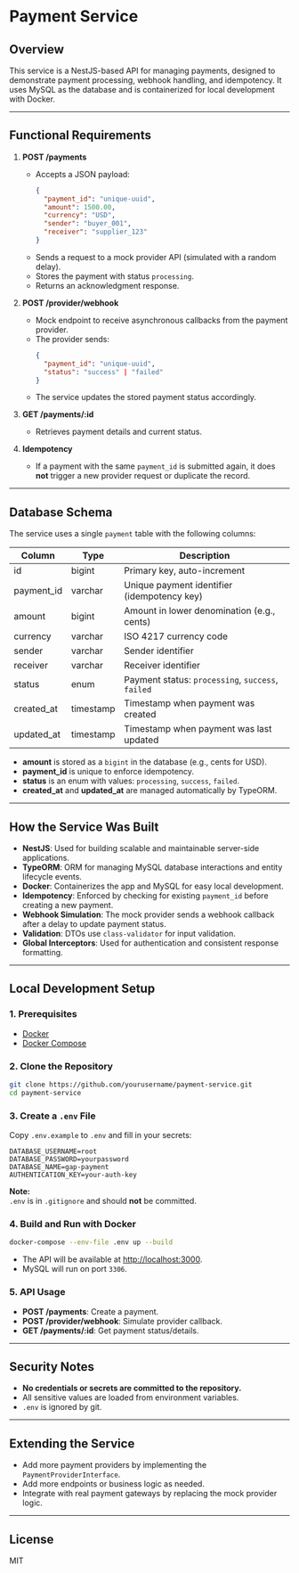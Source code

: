 # Payment Service

## Overview

This service is a NestJS-based API for managing payments, designed to demonstrate payment processing, webhook handling, and idempotency. It uses MySQL as the database and is containerized for local development with Docker.

---

## Functional Requirements

1. **POST /payments**
    - Accepts a JSON payload:
      ```json
      {
        "payment_id": "unique-uuid",
        "amount": 1500.00,
        "currency": "USD",
        "sender": "buyer_001",
        "receiver": "supplier_123"
      }
      ```
    - Sends a request to a mock provider API (simulated with a random delay).
    - Stores the payment with status `processing`.
    - Returns an acknowledgment response.

2. **POST /provider/webhook**
    - Mock endpoint to receive asynchronous callbacks from the payment provider.
    - The provider sends:
      ```json
      {
        "payment_id": "unique-uuid",
        "status": "success" | "failed"
      }
      ```
    - The service updates the stored payment status accordingly.

3. **GET /payments/:id**
    - Retrieves payment details and current status.

4. **Idempotency**
    - If a payment with the same `payment_id` is submitted again, it does **not** trigger a new provider request or duplicate the record.

---

## Database Schema

The service uses a single `payment` table with the following columns:

| Column      | Type      | Description                                 |
|-------------|-----------|---------------------------------------------|
| id          | bigint    | Primary key, auto-increment                 |
| payment_id  | varchar   | Unique payment identifier (idempotency key) |
| amount      | bigint    | Amount in lower denomination (e.g., cents)  |
| currency    | varchar   | ISO 4217 currency code                      |
| sender      | varchar   | Sender identifier                           |
| receiver    | varchar   | Receiver identifier                         |
| status      | enum      | Payment status: `processing`, `success`, `failed` |
| created_at  | timestamp | Timestamp when payment was created          |
| updated_at  | timestamp | Timestamp when payment was last updated     |

- **amount** is stored as a `bigint` in the database (e.g., cents for USD).
- **payment_id** is unique to enforce idempotency.
- **status** is an enum with values: `processing`, `success`, `failed`.
- **created_at** and **updated_at** are managed automatically by TypeORM.

---

## How the Service Was Built

- **NestJS**: Used for building scalable and maintainable server-side applications.
- **TypeORM**: ORM for managing MySQL database interactions and entity lifecycle events.
- **Docker**: Containerizes the app and MySQL for easy local development.
- **Idempotency**: Enforced by checking for existing `payment_id` before creating a new payment.
- **Webhook Simulation**: The mock provider sends a webhook callback after a delay to update payment status.
- **Validation**: DTOs use `class-validator` for input validation.
- **Global Interceptors**: Used for authentication and consistent response formatting.

---

## Local Development Setup

### 1. Prerequisites

- [Docker](https://www.docker.com/get-started)
- [Docker Compose](https://docs.docker.com/compose/)

### 2. Clone the Repository

```bash
git clone https://github.com/yourusername/payment-service.git
cd payment-service
```

### 3. Create a `.env` File

Copy `.env.example` to `.env` and fill in your secrets:

```
DATABASE_USERNAME=root
DATABASE_PASSWORD=yourpassword
DATABASE_NAME=gap-payment
AUTHENTICATION_KEY=your-auth-key
```

**Note:**  
`.env` is in `.gitignore` and should **not** be committed.

### 4. Build and Run with Docker

```bash
docker-compose --env-file .env up --build
```

- The API will be available at [http://localhost:3000](http://localhost:3000).
- MySQL will run on port `3306`.

### 5. API Usage

- **POST /payments**: Create a payment.
- **POST /provider/webhook**: Simulate provider callback.
- **GET /payments/:id**: Get payment status/details.

---

## Security Notes

- **No credentials or secrets are committed to the repository.**
- All sensitive values are loaded from environment variables.
- `.env` is ignored by git.

---

## Extending the Service

- Add more payment providers by implementing the `PaymentProviderInterface`.
- Add more endpoints or business logic as needed.
- Integrate with real payment gateways by replacing the mock provider logic.

---

## License

MIT
